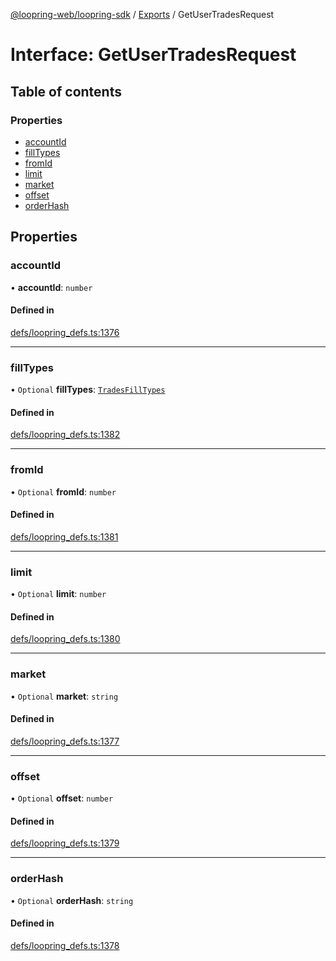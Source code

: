 [@loopring-web/loopring-sdk](../README.md) / [Exports](../modules.md) / GetUserTradesRequest

# Interface: GetUserTradesRequest

## Table of contents

### Properties

- [accountId](GetUserTradesRequest.md#accountid)
- [fillTypes](GetUserTradesRequest.md#filltypes)
- [fromId](GetUserTradesRequest.md#fromid)
- [limit](GetUserTradesRequest.md#limit)
- [market](GetUserTradesRequest.md#market)
- [offset](GetUserTradesRequest.md#offset)
- [orderHash](GetUserTradesRequest.md#orderhash)

## Properties

### accountId

• **accountId**: `number`

#### Defined in

[defs/loopring_defs.ts:1376](https://github.com/Loopring/loopring_sdk/blob/81e0b16/src/defs/loopring_defs.ts#L1376)

___

### fillTypes

• `Optional` **fillTypes**: [`TradesFillTypes`](../enums/TradesFillTypes.md)

#### Defined in

[defs/loopring_defs.ts:1382](https://github.com/Loopring/loopring_sdk/blob/81e0b16/src/defs/loopring_defs.ts#L1382)

___

### fromId

• `Optional` **fromId**: `number`

#### Defined in

[defs/loopring_defs.ts:1381](https://github.com/Loopring/loopring_sdk/blob/81e0b16/src/defs/loopring_defs.ts#L1381)

___

### limit

• `Optional` **limit**: `number`

#### Defined in

[defs/loopring_defs.ts:1380](https://github.com/Loopring/loopring_sdk/blob/81e0b16/src/defs/loopring_defs.ts#L1380)

___

### market

• `Optional` **market**: `string`

#### Defined in

[defs/loopring_defs.ts:1377](https://github.com/Loopring/loopring_sdk/blob/81e0b16/src/defs/loopring_defs.ts#L1377)

___

### offset

• `Optional` **offset**: `number`

#### Defined in

[defs/loopring_defs.ts:1379](https://github.com/Loopring/loopring_sdk/blob/81e0b16/src/defs/loopring_defs.ts#L1379)

___

### orderHash

• `Optional` **orderHash**: `string`

#### Defined in

[defs/loopring_defs.ts:1378](https://github.com/Loopring/loopring_sdk/blob/81e0b16/src/defs/loopring_defs.ts#L1378)
